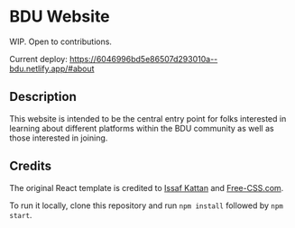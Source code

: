 # BDU Website
WIP. Open to contributions.

Current deploy: https://6046996bd5e86507d293010a--bdu.netlify.app/#about

## Description
This website is intended to be the central entry point for folks interested in learning about different platforms within the BDU community as well as those interested in joining.

## Credits
The original React template is credited to [Issaf Kattan](https://github.com/issaafalkattan) and [Free-CSS.com](https://www.free-css.com/assets/files/free-css-templates/preview/page234/interact/).

To run it locally, clone this repository and run ``npm install`` followed by ``npm start``.
